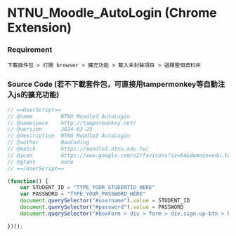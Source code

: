 # NTNU_Moodle_AutoLogin (Chrome Extension)

### Requirement
```
下載插件包 > 打開 browser > 擴充功能 > 載入未封裝項目 > 選擇整個資料夾
```

### Source Code (若不下載套件包，可直接用tampermonkey等自動注入js的擴充功能)

```javascript
// ==UserScript==
// @name         NTNU Moodle3 AutoLogin
// @namespace    http://tampermonkey.net/
// @version      2024-03-23
// @description  NTNU Moodle3 AutoLogin
// @author       NaoCoding
// @match        https://moodle3.ntnu.edu.tw/
// @icon         https://www.google.com/s2/favicons?sz=64&domain=edu.tw
// @grant        none
// ==/UserScript==

(function() {
    var STUDENT_ID = "TYPE_YOUR_STUDENTID_HERE"
    var PASSWORD = "TYPE_YOUR_PASSWORD_HERE"
    document.querySelector("#username").value = STUDENT_ID
    document.querySelector("#password").value = PASSWORD
    document.querySelector("#boxForm > div > form > div.sign-up-btn > button").click()

})();
```
